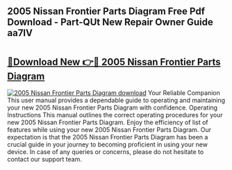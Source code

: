 ## 2005 Nissan Frontier Parts Diagram Free Pdf Download - Part-QUt New Repair Owner Guide aa7IV

# <h2><a href="http://dfpizct.blite.top/?on=2005+Nissan+Frontier+Parts+Diagram">🔗Download New 👉🔴 2005 Nissan Frontier Parts Diagram</a></h2>

[![2005 Nissan Frontier Parts Diagram download](https://i.imgur.com/lujVjoI.png)](http://dfpizct.blite.top/?on=2005+Nissan+Frontier+Parts+Diagram)
Your Reliable Companion This user manual provides a dependable guide to operating and maintaining your new 2005 Nissan Frontier Parts Diagram with confidence. Operating Instructions This manual outlines the correct operating procedures for your new 2005 Nissan Frontier Parts Diagram. Enjoy the efficiency of list of features while using your new 2005 Nissan Frontier Parts Diagram. Our expectation is that the 2005 Nissan Frontier Parts Diagram has been a crucial guide in your journey to becoming proficient in using your new device. In case of any queries or concerns, please do not hesitate to contact our support team.
